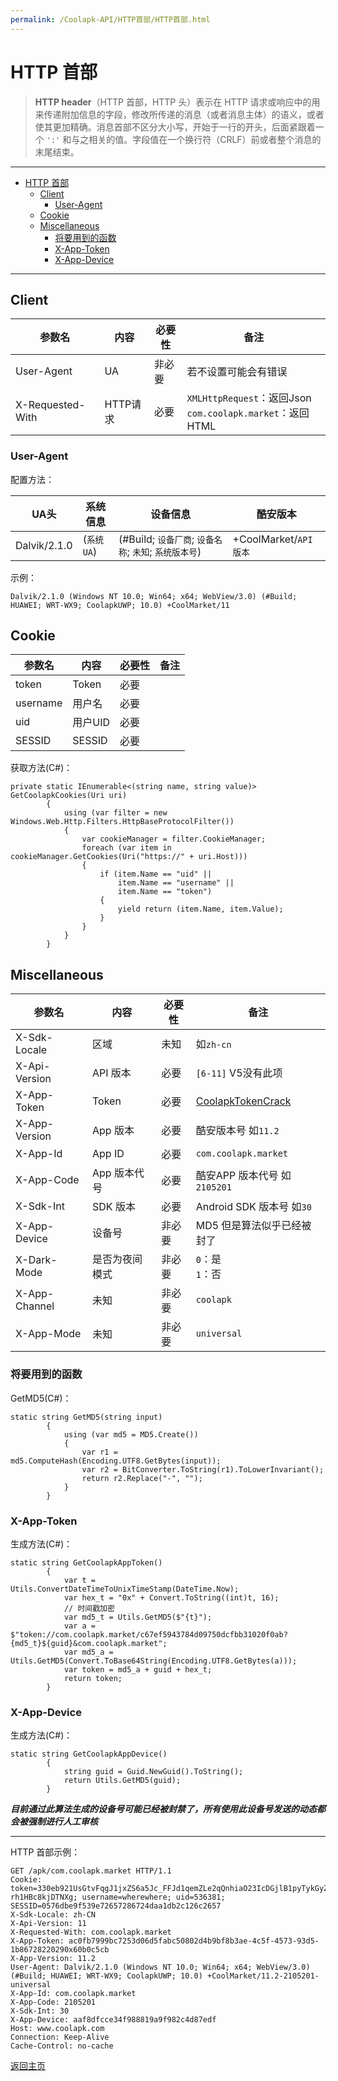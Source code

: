 ```yaml
---
permalink: /Coolapk-API/HTTP首部/HTTP首部.html
---
```

# HTTP 首部

> **HTTP header**（HTTP 首部，HTTP 头）表示在 HTTP 请求或响应中的用来传递附加信息的字段，修改所传递的消息（或者消息主体）的语义，或者使其更加精确。消息首部不区分大小写，开始于一行的开头，后面紧跟着一个 `':'` 和与之相关的值。字段值在一个换行符（CRLF）前或者整个消息的末尾结束。

---
- [HTTP 首部](#http-首部)
  - [Client](#client)
    - [User-Agent](#user-agent)
  - [Cookie](#cookie)
  - [Miscellaneous](#miscellaneous)
    - [将要用到的函数](#将要用到的函数)
    - [X-App-Token](#x-app-token)
    - [X-App-Device](#x-app-device)
---

## Client

| 参数名 | 内容 | 必要性 | 备注 |
| - | - | - | - |
| User-Agent | UA | 非必要 | 若不设置可能会有错误 |
| X-Requested-With | HTTP请求 | 必要 | `XMLHttpRequest`：返回Json<br>`com.coolapk.market`：返回HTML |

### User-Agent

配置方法：

| UA头 | 系统信息 | 设备信息 | 酷安版本 |
| - | - | - | - |
| Dalvik/2.1.0 | (`系统UA`) | (#Build; `设备厂商`; `设备名称`; `未知`; `系统版本号`) | +CoolMarket/`API版本` |

示例：

```
Dalvik/2.1.0 (Windows NT 10.0; Win64; x64; WebView/3.0) (#Build; HUAWEI; WRT-WX9; CoolapkUWP; 10.0) +CoolMarket/11
```

## Cookie

| 参数名 | 内容 | 必要性 | 备注 |
| - | - | - | - |
| token | Token | 必要 |  |
| username | 用户名 | 必要 |  |
| uid | 用户UID | 必要 |  |
| SESSID | SESSID | 必要 |  |

获取方法(C#)：

```
private static IEnumerable<(string name, string value)> GetCoolapkCookies(Uri uri)
        {
            using (var filter = new Windows.Web.Http.Filters.HttpBaseProtocolFilter())
            {
                var cookieManager = filter.CookieManager;
                foreach (var item in cookieManager.GetCookies(Uri("https://" + uri.Host)))
                {
                    if (item.Name == "uid" ||
                        item.Name == "username" ||
                        item.Name == "token")
                    {
                        yield return (item.Name, item.Value);
                    }
                }
            }
        }
```

## Miscellaneous

| 参数名 | 内容 | 必要性 | 备注 |
| - | - | - | - |
| X-Sdk-Locale | 区域 | 未知 | 如`zh-cn` |
| X-Api-Version | API 版本 | 必要 | `[6-11]` V5没有此项 |
| X-App-Token | Token | 必要 | [CoolapkTokenCrack](https://github.com/ZCKun/CoolapkTokenCrack "CoolapkTokenCrack") |
| X-App-Version | App 版本 | 必要 | 酷安版本号 如`11.2` |
| X-App-Id | App ID | 必要 | `com.coolapk.market` |
| X-App-Code | App 版本代号 | 必要 | 酷安APP 版本代号 如`2105201` |
| X-Sdk-Int | SDK 版本 | 必要 | Android SDK 版本号 如`30` |
| X-App-Device | 设备号 | 非必要 | MD5 但是算法似乎已经被封了 |
| X-Dark-Mode | 是否为夜间模式 | 非必要 | `0`：是</br>`1`：否 |
| X-App-Channel | 未知 | 非必要 | `coolapk` |
| X-App-Mode | 未知 | 非必要 | `universal` |

### 将要用到的函数

GetMD5(C#)：

```
static string GetMD5(string input)
        {
            using (var md5 = MD5.Create())
            {
                var r1 = md5.ComputeHash(Encoding.UTF8.GetBytes(input));
                var r2 = BitConverter.ToString(r1).ToLowerInvariant();
                return r2.Replace("-", "");
            }
        }
```

### X-App-Token

生成方法(C#)：

```
static string GetCoolapkAppToken()
        {
            var t = Utils.ConvertDateTimeToUnixTimeStamp(DateTime.Now);
            var hex_t = "0x" + Convert.ToString((int)t, 16);
            // 时间戳加密
            var md5_t = Utils.GetMD5($"{t}");
            var a = $"token://com.coolapk.market/c67ef5943784d09750dcfbb31020f0ab?{md5_t}${guid}&com.coolapk.market";
            var md5_a = Utils.GetMD5(Convert.ToBase64String(Encoding.UTF8.GetBytes(a)));
            var token = md5_a + guid + hex_t;
            return token;
        }
```

### X-App-Device

生成方法(C#)：

```
static string GetCoolapkAppDevice()
        {
            string guid = Guid.NewGuid().ToString();
            return Utils.GetMD5(guid);
        }
```

***目前通过此算法生成的设备号可能已经被封禁了，所有使用此设备号发送的动态都会被强制进行人工审核***

---

HTTP 首部示例：

```
GET /apk/com.coolapk.market HTTP/1.1
Cookie: token=330eb921UsGtvFqgJ1jxZS6a5Jc_FFJd1qemZLe2qQnhiaO23IcDGjlB1pyTykGyZ_yA7DNpSCnQUcQw49tYgdT4HSfPkgEyR1F0VJyVqIjhBOcMmH722gU_PVoFINpZWCSjuXXLQlwb_t23uFlGi4_NzBS20mnv9Vyju_cQZpIsS5pG_TcqHduC2TY1e16vLf1qnhwraSDEXRZ-rh1HBc8kjDTNXg; username=wherewhere; uid=536381; SESSID=0576dbe9f539e72657286724daa1db2c126c2657
X-Sdk-Locale: zh-CN
X-Api-Version: 11
X-Requested-With: com.coolapk.market
X-App-Token: ac0fb7999bc7253d06d5fabc50802d4b9bf8b3ae-4c5f-4573-93d5-1b86728220290x60b0c5cb
X-App-Version: 11.2
User-Agent: Dalvik/2.1.0 (Windows NT 10.0; Win64; x64; WebView/3.0) (#Build; HUAWEI; WRT-WX9; CoolapkUWP; 10.0) +CoolMarket/11.2-2105201-universal
X-App-Id: com.coolapk.market
X-App-Code: 2105201
X-Sdk-Int: 30
X-App-Device: aaf8dfcce34f988819a9f982c4d87edf
Host: www.coolapk.com
Connection: Keep-Alive
Cache-Control: no-cache
```

[返回主页](https://wherewhere.github.io/Coolapk-API-Collect/ "返回主页")